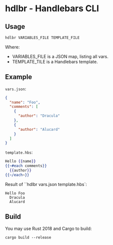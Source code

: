 # hdlbr - Handlebars CLI

## Usage

````sh
hdlbr VARIABLES_FILE TEMPLATE_FILE
````

Where:
- VARIABLES_FILE is a JSON map, listing all vars.
- TEMPLATE_TILE is a Handlebars template.

## Example

`vars.json`:

````json
{
  "name": "Foo",
  "comments": [
    {
      "author": "Dracula"
    },
    {
      "author": "Alucard"
    }
  ]
}
````

`template.hbs`:

````handlebars
Hello {{name}}
{{~#each comments}}
  {{author}}
{{~/each~}}
````

Result of ``hdlbr vars.json template.hbs`:

````
Hello Foo
  Dracula
  Alucard
````

## Build

You may use Rust 2018 and Cargo to build:

````
cargo build --release
````
